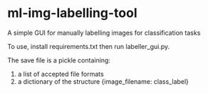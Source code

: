 # ml-img-labelling-tool
A simple GUI for manually labelling images for classification tasks

To use, install requirements.txt then run labeller_gui.py.

The save file is a pickle containing:
  1. a list of accepted file formats
  2. a dictionary of the structure {image_filename: class_label}
